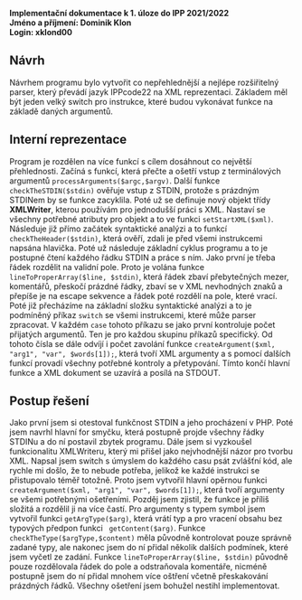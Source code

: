 **Implementační dokumentace k 1. úloze do IPP 2021/2022**\
**Jméno a příjmení: Dominik Klon**\
**Login: xklond00**

## Návrh

Návrhem programu bylo vytvořit co nepřehlednější a nejlépe rozšiřitelný parser, který převádí jazyk IPPcode22 na XML reprezentaci. Základem měl být jeden velký switch pro instrukce, které budou vykonávat funkce na základě daných argumentů. 

## Interní reprezentace

Program je rozdělen na více funkcí s cílem dosáhnout co největší přehlednosti.
Začíná s funkcí, která přečte a ošetří vstup z terminálových argumentů `processArguments($argc,$argv)`.
Další funkce `checkTheSTDIN($stdin)` ověřuje vstup z STDIN, protože s prázdným STDINem by se funkce zacyklila. 
Poté už se definuje nový objekt třídy **XMLWriter**, kterou používám pro jednodušší práci s XML. Nastaví se všechny potřebné atributy pro objekt a to ve funkci `setStartXML($xml)`. 
Následuje již přímo začátek syntaktické analýzi a to funkcí `checkTheHeader($stdin)`, která ověří, zdali je před všemi instrukcemi napsána hlavička.
Poté už následuje základní cyklus programu a to je postupné čtení každého řádku STDIN a práce s ním. 
Jako první je třeba řádek rozdělit na validní pole. Proto je volána funkce `lineToProperArray($line, $stdin)`, která řádek zbaví přebytečných mezer, komentářů, přeskočí prázdné řádky, zbaví se v XML nevhodných znaků a přepíše je na escape sekvence a řádek poté rozdělí na pole, které vrací. 
Poté již přecházíme na základní složku syntaktické analýzi a to je podmíněný příkaz `switch` se všemi instrukcemi, které může parser zpracovat. 
V každém `case` tohoto příkazu se jako první kontroluje počet přijatých argumentů. Ten je pro každou skupinu příkazů specifický. Od tohoto čísla se dále odvíjí i počet zavolání funkce `createArgument($xml, "arg1", "var", $words[1]);`, která tvoří XML argumenty a s pomocí dalších funkcí provadí všechny potřebné kontroly a přetypování. Tímto končí hlavní funkce a XML dokument se uzavírá a posílá na STDOUT.

##  Postup řešení
Jako první jsem si otestoval funkčnost STDIN a jeho procházení v PHP. Poté jsem navrhl hlavní for smyčku, která postupně projde všechny řádky STDINu a do ní postavil zbytek programu. Dále jsem si vyzkoušel funkcionalitu XMLWriteru, který mi přišel jako nejvhodnější názor pro tvorbu XML.
Napsal jsem switch s úmyslem do každého casu psát zvlášťní kód, ale rychle mi došlo, že to nebude potřeba, jelikož ke každé instrukci se přistupovalo téměř totožně. Proto jsem vytvořil hlavní opěrnou funkci `createArgument($xml, "arg1", "var", $words[1]);`, která tvoří argumenty se všemi potřebnými ošetřeními. Pozděj jsem zjistil, že funkce je příliš složitá a rozdělil ji na více častí. Pro argumenty s typem symbol jsem vytvořil funkci `getArgType($arg)`, která vrátí typ a pro vracení obsahu bez typových předpon funkci ` getContent($arg)`. Funkce `checkTheType($argType,$content)` měla původně kontrolovat pouze správně zadané typy, ale nakonec jsem do ní přidal několik dalších podmínek, které jsem vyčetl ze zadání. Funkce `lineToProperArray($line, $stdin)` původně pouze rozdělovala řádek do pole a odstraňovala komentáře, nicméně postupně jsem do ní přidal mnohem více oštření včetně přeskakování prázdných řádků. 
Všechny ošetření jsem bohužel nestihl implementovat.